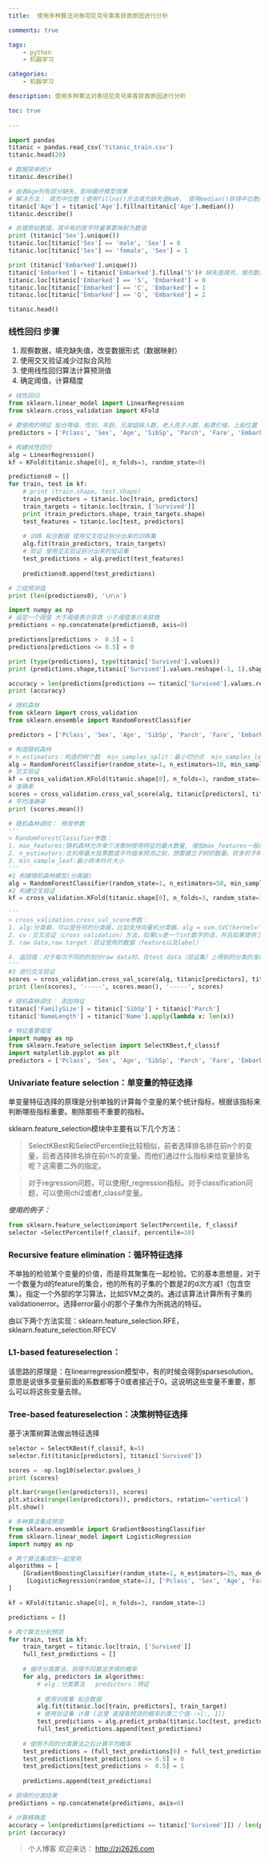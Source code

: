 ```yaml
---
title:  使用多种算法对泰坦尼克号乘客获救原因进行分析

comments: true    

tags: 
    - python
    - 机器学习

categories: 
    - 机器学习

description: 使用多种算法对泰坦尼克号乘客获救原因进行分析

toc: true
   
---
```


```python
import pandas
titanic = pandas.read_csv('titanic_train.csv')
titanic.head(20)
```

```python
# 数据简单统计
titanic.describe()
```

```python
# 由表Age列有部分缺失，影响最终模型效果
# 解决方法： 填充中位数 (使用fillna()方法填充缺失值NaN， 使用median()获得中位数/中值)
titanic['Age'] = titanic['Age'].fillna(titanic['Age'].median())
titanic.describe()
```

```python
# 处理原始数据，其中有的是字符量需要映射为数值
print (titanic['Sex'].unique())
titanic.loc[titanic['Sex'] == 'male', 'Sex'] = 0
titanic.loc[titanic['Sex'] == 'female', 'Sex'] = 1

print (titanic['Embarked'].unique())
titanic['Embarked'] = titanic['Embarked'].fillna('S')# 缺失值填充，填充数量最多的类别
titanic.loc[titanic['Embarked'] == 'S', 'Embarked'] = 0
titanic.loc[titanic['Embarked'] == 'C', 'Embarked'] = 1
titanic.loc[titanic['Embarked'] == 'Q', 'Embarked'] = 2

titanic.head()
```

### 线性回归 步骤

1. 观察数据，填充缺失值，改变数据形式（数据映射）
2. 使用交叉验证减少过拟合风险
3. 使用线性回归算法计算预测值
4. 确定阈值，计算精度

```python
# 线性回归
from sklearn.linear_model import LinearRegression
from sklearn.cross_validation import KFold

# 要使用的特征 船仓等级、性别、年龄、兄弟姐妹人数、老人孩子人数、船票价格、上船位置
predictors = ['Pclass', 'Sex', 'Age', 'SibSp', 'Parch', 'Fare', 'Embarked']

# 构建线性回归
alg = LinearRegression()
kf = KFold(titanic.shape[0], n_folds=3, random_state=0)

predictions0 = []
for train, test in kf:
    # print (train.shape, test.shape)
    train_predictors = titanic.loc[train, predictors]
    train_targets = titanic.loc[train, ['Survived']]
    print (train_predictors.shape, train_targets.shape)
    test_features = titanic.loc[test, predictors]
    
    # 训练 拟合数据 使用交叉验证拆分出来的训练集
    alg.fit(train_predictors, train_targets)
    # 验证 使用交叉验证拆分出来的验证集
    test_predictions = alg.predict(test_features)
    
    predictions0.append(test_predictions)

# 三组预测值
print (len(predictions0), '\n\n')

import numpy as np
# 设定一个阈值 大于阈值表示获救 小于阈值表示未获救
predictions = np.concatenate(predictions0, axis=0)

predictions[predictions >  0.5] = 1
predictions[predictions <= 0.5] = 0

print (type(predictions), type(titanic['Survived'].values))
print (predictions.shape,titanic['Survived'].values.reshape(-1, 1).shape)

accuracy = len(predictions[predictions == titanic['Survived'].values.reshape(-1, 1)]) / len(predictions)
print (accuracy)
```

```python
# 随机森林
from sklearn import cross_validation
from sklearn.ensemble import RandomForestClassifier

predictors = ['Pclass', 'Sex', 'Age', 'SibSp', 'Parch', 'Fare', 'Embarked']
```

```python
# 构造随机森林
# n_estimators：构造的树个数  min_samples_split：最小切分点  min_samples_leaf：叶子节点最小个数
alg = RandomForestClassifier(random_state=1, n_estimators=10, min_samples_split=2, min_samples_leaf=1)
# 交叉验证
kf = cross_validation.KFold(titanic.shape[0], n_folds=3, random_state=1)
# 准确率
scores = cross_validation.cross_val_score(alg, titanic[predictors], titanic['Survived'], cv=kf)
# 平均准确率
print (scores.mean())
```

```python
# 随机森林调优： 修改参数 
'''
> RandomForestClassifier参数：
1. max_features:随机森林允许单个决策树使用特征的最大数量, 增加max_features一般能提高模型的性能,同时降低算法的速度
2. n_estimators:在利用最大投票数或平均值来预测之前，想要建立子树的数量。较多的子树可以让模型有更好的性能，但同时让你的代码变慢
3. min_sample_leaf:最小样本叶片大小
'''
#1 构建随机森林模型(分类器)
alg = RandomForestClassifier(random_state=1, n_estimators=50, min_samples_split=4, min_samples_leaf=10)
#2 构建交叉验证
kf = cross_validation.KFold(titanic.shape[0], n_folds=3, random_state=1)

'''
> cross_validation.cross_val_score参数：
1. alg:分类器，可以是任何的分类器，比如支持向量机分类器。alg = svm.SVC(kernel='linear', C=1)
2. cv：交叉验证（cross validation）方法，如果cv是一个int数字的话，并且如果提供了raw target参数，那么就代表使用StratifiedKFold分类方式，如果没有提供raw target参数，那么就代表使用KFold分类方式。
3. raw data,raw target：验证使用的数据（feature以及label）

4. 返回值：对于每次不同的的划分raw data时，在test data（验证集）上得到的分类的准确率
'''
#3 进行交叉验证
scores = cross_validation.cross_val_score(alg, titanic[predictors], titanic['Survived'], cv=kf)
print (len(scores), '-----', scores.mean(), '-----', scores)
```

```python
# 随机森林调优： 添加特征
titanic['FamilySize'] = titanic['SibSp'] + titanic['Parch']
titanic['NameLength'] = titanic['Name'].apply(lambda x: len(x))
```

```python
# 特征重要程度
import numpy as np
from sklearn.feature_selection import SelectKBest,f_classif
import matplotlib.pyplot as plt
predictors = ['Pclass', 'Sex', 'Age', 'SibSp', 'Parch', 'Fare', 'Embarked', 'FamilySize', 'NameLength']
```

### Univariate feature selection：单变量的特征选择
单变量特征选择的原理是分别单独的计算每个变量的某个统计指标，根据该指标来判断哪些指标重要。剔除那些不重要的指标。

sklearn.feature_selection模块中主要有以下几个方法：

> SelectKBest和SelectPercentile比较相似，前者选择排名排在前n个的变量，后者选择排名排在前n%的变量。而他们通过什么指标来给变量排名呢？这需要二外的指定。

> 对于regression问题，可以使用f_regression指标。对于classification问题，可以使用chi2或者f_classif变量。

*使用的例子：*
```python
from sklearn.feature_selectionimport SelectPercentile, f_classif
selector =SelectPercentile(f_classif, percentile=10)
```

### Recursive feature elimination：循环特征选择
不单独的检验某个变量的价值，而是将其聚集在一起检验。它的基本思想是，对于一个数量为d的feature的集合，他的所有的子集的个数是2的d次方减1（包含空集）。指定一个外部的学习算法，比如SVM之类的。通过该算法计算所有子集的validationerror。选择error最小的那个子集作为所挑选的特征。

由以下两个方法实现：sklearn.feature_selection.RFE，sklearn.feature_selection.RFECV

### L1-based featureselection：
该思路的原理是：在linearregression模型中，有的时候会得到sparsesolution。意思是说很多变量前面的系数都等于0或者接近于0。这说明这些变量不重要，那么可以将这些变量去除。

### Tree-based featureselection：决策树特征选择
基于决策树算法做出特征选择

```python
selector = SelectKBest(f_classif, k=5)
selector.fit(titanic[predictors], titanic['Survived'])

scores = -np.log10(selector.pvalues_)
print (scores)

plt.bar(range(len(predictors)), scores)
plt.xticks(range(len(predictors)), predictors, rotation='vertical')
plt.show()
```

```python
# 多种算法集成预测
from sklearn.ensemble import GradientBoostingClassifier
from sklearn.linear_model import LogisticRegression
import numpy as np

# 两个算法集成到一起使用
algorithms = [
    [GradientBoostingClassifier(random_state=1, n_estimators=25, max_depth=3),  ['Pclass', 'Sex', 'Age', 'Fare', 'Embarked', 'FamilySize']],
     [LogisticRegression(random_state=1), ['Pclass', 'Sex', 'Age', 'Fare', 'Embarked']]
]

kf = KFold(titanic.shape[0], n_folds=3, random_state=1)

predictions = []

# 两个算法分别预测
for train, test in kf:
    train_target = titanic.loc[train, ['Survived']]
    full_test_predictions = []
    
    # 循环分类算法，获得不同算法求得的概率
    for alg, predictors in algorithms:
        # alg：分类算法   predictors：特征
        
        # 使用训练集 拟合数据
        alg.fit(titanic.loc[train, predictors], train_target)
        # 使用验证集 计算 (这里 直接取预测的概率的第二个值-->[:, 1])
        test_predictions = alg.predict_proba(titanic.loc[test, predictors].astype(float))[:, 1]
        full_test_predictions.append(test_predictions)
    
    # 使用不同的分类算法之后计算平均概率
    test_predictions = (full_test_predictions[0] + full_test_predictions[1]) / 2
    test_predictions[test_predictions <= 0.5] = 0
    test_predictions[test_predictions >  0.5] = 1
    
    predictions.append(test_predictions)

# 获得的分类结果
predictions = np.concatenate(predictions, axis=0)

# 计算精确度
accuracy = len(predictions[predictions == titanic['Survived']]) / len(predictions)
print (accuracy)
```

> 个人博客 欢迎来访： http://zj2626.com